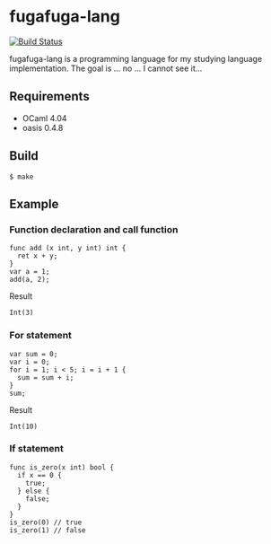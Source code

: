# fugafuga-lang

[![Build Status](https://travis-ci.org/gyaneman/fugafuga-lang.svg?branch=master)](https://travis-ci.org/gyaneman/fugafuga-lang)

fugafuga-lang is a programming language for my studying language implementation.
The goal is ... no ... I cannot see it...

## Requirements

- OCaml 4.04
- oasis 0.4.8

## Build

```
$ make
```

## Example

### Function declaration and call function

```
func add (x int, y int) int {
  ret x + y;
}
var a = 1;
add(a, 2);
```
Result
```
Int(3)
```

### For statement

```
var sum = 0;
var i = 0;
for i = 1; i < 5; i = i + 1 {
  sum = sum + i;
}
sum;
```
Result
```
Int(10)
```

### If statement

```
func is_zero(x int) bool {
  if x == 0 {
    true;
  } else {
    false;
  }
}
is_zero(0) // true
is_zero(1) // false
```
